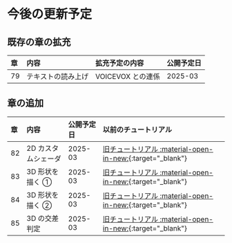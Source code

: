 # 今後の更新予定

## 既存の章の拡充

| 章 | 内容 | 拡充予定の内容 | 公開予定日 |
|:---|:---|:---|:---|
| 79 | テキストの読み上げ | VOICEVOX との連係 | 2025-03 |


## 章の追加

| 章 | 内容 | 公開予定日 | 以前のチュートリアル |
|:---|:---|:---|:---|
| 82 | 2D カスタムシェーダ | 2025-03 | [旧チュートリアル :material-open-in-new:](https://zenn.dev/reputeless/books/siv3d-documentation/viewer/tutorial-shader2d){:target="_blank"} |
| 83 | 3D 形状を描く ① | 2025-03 | [旧チュートリアル :material-open-in-new:](https://zenn.dev/reputeless/books/siv3d-documentation/viewer/tutorial-3d-){:target="_blank"} |
| 84 | 3D 形状を描く ② | 2025-03 | [旧チュートリアル :material-open-in-new:](https://zenn.dev/reputeless/books/siv3d-documentation/viewer/tutorial-3d-2){:target="_blank"} |
| 85 | 3D の交差判定 | 2025-03 | [旧チュートリアル :material-open-in-new:](https://zenn.dev/reputeless/books/siv3d-documentation/viewer/tutorial-3d-intersection){:target="_blank"} |

